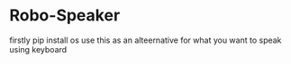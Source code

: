 # Robo-Speaker
firstly pip install os
use this as an alteernative for what you want to speak using keyboard
